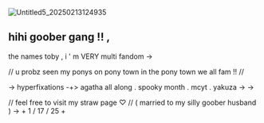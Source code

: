 ![Untitled5_20250213124935](https://github.com/user-attachments/assets/811ac10a-3bb5-4cbb-ad3e-b6ab72d17021)


## hihi goober gang ‪‪!! ,
the names toby , i ' m VERY multi fandom -> 
   
  // u probz seen my ponys on pony town
in the pony town we all fam !! //

 -> hyperfixations ‪‪-+>
         agatha all along      .       spooky month       .        mcyt        .      yakuza       -> ->

// feel free to visit my straw page ♡ // 
               (  married to my silly goober husband  ) ->  + 1 / 17 / 25 +
